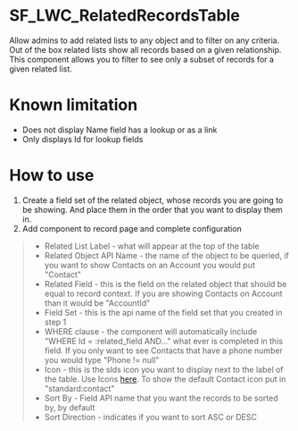 
# SF_LWC_RelatedRecordsTable
Allow admins to add related lists to any object and to filter on any criteria.
Out of the box related lists show all records based on a given relationship.  This component allows you to filter to see only a subset of records for a given related list.

# Known limitation
 - Does not display Name field has a lookup or as a link
 - Only displays Id for lookup fields
  

# How to use
1. Create a field set of the related object, whose records you are going to be showing. And place them in the order that you want to display them in.
2. Add component to record page and complete configuration
> - Related List Label - what will appear at the top of the table
> - Related Object API Name - the name of the object to be queried, if you want to show Contacts on an Account you would put "Contact"
> - Related Field - this is the field on the related object that should be equal to record context.  If you are showing Contacts on Account than it would be "AccountId"
> - Field Set - this is the api name of the field set that you created in step 1
> - WHERE clause - the component will automatically include "WHERE Id = :related_field AND..." what ever is completed in this field. If you only want to see Contacts that have a phone number you would type "Phone != null"
> - Icon - this is the slds icon you want to display next to the label of the table.  Use Icons [here](https://lightningdesignsystem.com/icons/).  To show the default Contact icon put in "standard:contact"
> - Sort By - Field API name that you want the records to be sorted by, by default
> - Sort Direction - indicates if you want to sort ASC or DESC
